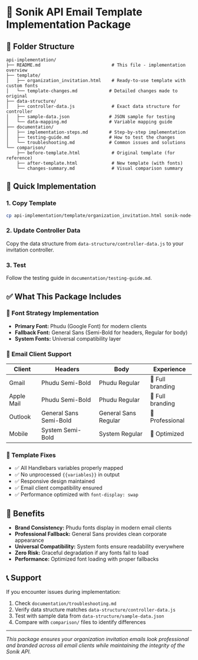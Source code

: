 # 🚀 Sonik API Email Template Implementation Package

## 📁 Folder Structure

```
api-implementation/
├── README.md                           # This file - implementation overview
├── template/
│   ├── organization_invitation.html    # Ready-to-use template with custom fonts
│   └── template-changes.md            # Detailed changes made to original
├── data-structure/
│   ├── controller-data.js              # Exact data structure for controller
│   ├── sample-data.json               # JSON sample for testing
│   └── data-mapping.md                # Variable mapping guide
├── documentation/
│   ├── implementation-steps.md        # Step-by-step implementation
│   ├── testing-guide.md               # How to test the changes
│   └── troubleshooting.md             # Common issues and solutions
└── comparison/
    ├── before-template.html            # Original template (for reference)
    ├── after-template.html             # New template (with fonts)
    └── changes-summary.md              # Visual comparison summary
```

## 🎯 Quick Implementation

### **1. Copy Template**
```bash
cp api-implementation/template/organization_invitation.html sonik-node-api/public/templates/
```

### **2. Update Controller Data**
Copy the data structure from `data-structure/controller-data.js` to your invitation controller.

### **3. Test**
Follow the testing guide in `documentation/testing-guide.md`.

## ✅ What This Package Includes

### **🎨 Font Strategy Implementation**
- **Primary Font:** Phudu (Google Font) for modern clients
- **Fallback Font:** General Sans (Semi-Bold for headers, Regular for body)
- **System Fonts:** Universal compatibility layer

### **📧 Email Client Support**
| Client | Headers | Body | Experience |
|--------|---------|------|------------|
| Gmail | Phudu Semi-Bold | Phudu Regular | 🎨 Full branding |
| Apple Mail | Phudu Semi-Bold | Phudu Regular | 🎨 Full branding |
| Outlook | General Sans Semi-Bold | General Sans Regular | 🏢 Professional |
| Mobile | System Semi-Bold | System Regular | 📱 Optimized |

### **🔧 Template Fixes**
- ✅ All Handlebars variables properly mapped
- ✅ No unprocessed `{{variables}}` in output
- ✅ Responsive design maintained
- ✅ Email client compatibility ensured
- ✅ Performance optimized with `font-display: swap`

## 🚀 Benefits

- **Brand Consistency:** Phudu fonts display in modern email clients
- **Professional Fallback:** General Sans provides clean corporate appearance
- **Universal Compatibility:** System fonts ensure readability everywhere
- **Zero Risk:** Graceful degradation if any fonts fail to load
- **Performance:** Optimized font loading with proper fallbacks

## 📞 Support

If you encounter issues during implementation:
1. Check `documentation/troubleshooting.md`
2. Verify data structure matches `data-structure/controller-data.js`
3. Test with sample data from `data-structure/sample-data.json`
4. Compare with `comparison/` files to identify differences

---

*This package ensures your organization invitation emails look professional and branded across all email clients while maintaining the integrity of the Sonik API.* 